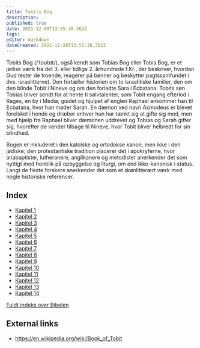 ```yaml
---
title: Tobits Bog
description: 
published: true
date: 2021-12-08T13:55:38.362Z
tags: 
editor: markdown
dateCreated: 2021-11-28T13:55:38.362Z
---
```


Tobits Bog (/ˈtoʊbɪt/), også kendt som Tobias Bog eller Tobis Bog, er et jødisk værk fra det 3. eller tidlige 2. århundrede f.Kr., der beskriver, hvordan Gud tester de troende, reagerer på bønner og beskytter pagtssamfundet ( dvs. israelitterne). Den fortæller historien om to israelitiske familier, den om den blinde Tobit i Nineve og om den forladte Sara i Ecbatana. Tobits søn Tobias bliver sendt for at hente ti sølvtalenter, som Tobit engang efterlod i Rages, en by i Media; guidet og hjulpet af englen Raphael ankommer han til Ecbatana, hvor han møder Sarah. En dæmon ved navn Asmodeus er blevet forelsket i hende og dræber enhver hun har tænkt sig at gifte sig med, men med hjælp fra Raphael bliver dæmonen uddrevet og Tobias og Sarah gifter sig, hvorefter de vender tilbage til Nineve, hvor Tobit bliver helbredt for sin blindhed.

Bogen er inkluderet i den katolske og ortodokse kanon, men ikke i den jødiske; den protestantiske tradition placerer det i apokryferne, hvor anabaptister, lutheranere, anglikanere og metodister anerkender det som nyttigt med henblik på opbyggelse og liturgi, om end ikke-kanonisk i status. Langt de fleste forskere anerkender det som et skønlitterært værk med nogle historiske referencer. 

## Index

- [Kapitel 1](/da/Bible/Tobit/1)
- [Kapitel 2](/da/Bible/Tobit/2)
- [Kapitel 3](/da/Bible/Tobit/3)
- [Kapitel 4](/da/Bible/Tobit/4)
- [Kapitel 5](/da/Bible/Tobit/5)
- [Kapitel 6](/da/Bible/Tobit/6)
- [Kapitel 7](/da/Bible/Tobit/7)
- [Kapitel 8](/da/Bible/Tobit/8)
- [Kapitel 9](/da/Bible/Tobit/9)
- [Kapitel 10](/da/Bible/Tobit/10)
- [Kapitel 11](/da/Bible/Tobit/11)
- [Kapitel 12](/da/Bible/Tobit/12)
- [Kapitel 13](/da/Bible/Tobit/13)
- [Kapitel 14](/da/Bible/Tobit/14)



[Fuldt indeks over Bibelen](/da/index/bible)


## External links

- https://en.wikipedia.org/wiki/Book_of_Tobit